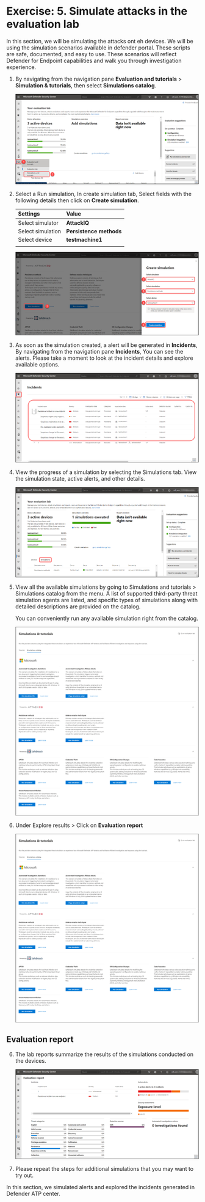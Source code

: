 # Exercise: 5. Simulate attacks in the evaluation lab

In this section, we will be simulating the attacks ont eh devices. We will be using the simulation scenarios available in defender portal. These scripts are safe, documented, and easy to use. These scenarios will reflect Defender for Endpoint capabilities and walk you through investigation experience.

1. By navigating from the navigation pane **Evaluation and tutorials** > **Simulation & tutorials**, then select **Simulations catalog**.




   ![](images/navigate-similation.png)





2. Select a Run simulation, In create simulation tab, Select fields with the following details then click on **Create simulation**.

    | Settings | Value |
    |--|--|
    | Select simulator | **AttackIQ**  |
    | Select simulation | **Persistence methods**  |
    | Select device | **testmachine1**  |
    | | |




   ![](images/create-simulation.png)





3. As soon as the simulation created, a alert will be generated in **Incidents**,  By navigating from the navigation pane **Incidents**, You can see the alerts. Please take a moment to look at the incident details and explore available options.





   ![](images/Incidents-alert.png)





3. View the progress of a simulation by selecting the Simulations tab. View the simulation state, active alerts, and other details.




   ![](images/simulations-tab.png)




4. View all the available simulations by going to Simulations and tutorials > Simulations catalog from the menu. A list of supported third-party threat simulation agents are listed, and specific types of simulations along with detailed descriptions are provided on the catalog.

    You can conveniently run any available simulation right from the catalog.




   ![](images/simulations-catalog.png)




5. Under Explore results > Click on **Evaluation report**




   ![](images/simulations-catalog.png)




## Evaluation report



6. The lab reports summarize the results of the simulations conducted on the devices.




   ![](images/eval-report.png)




7. Please repeat the steps for additional simulations that you may want to try out. 


In this section, we simulated alerts and explored the incidents generated in Defender ATP center. 
